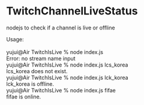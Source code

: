 # TwitchChannelLiveStatus
nodejs to check if a channel is live or offline

Usage:<br/>
<br/>
yujui@Air TwitchIsLive % node index.js<br/>
Error: no stream name input<br/>
yujui@Air TwitchIsLive % node index.js lcs_korea<br/>
lcs_korea does not exist.<br/>
yujui@Air TwitchIsLive % node index.js lck_korea<br/>
lck_korea is offline.<br/>
yujui@Air TwitchIsLive % node index.js fifae<br/>
fifae is online.<br/>
